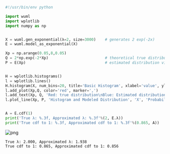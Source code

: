 ```python
#!/usr/bin/env python

import wuml
import wplotlib
import numpy as np


X = wuml.gen_exponential(λ=2, size=3000)	# generates 2 exp(-2x)
E = wuml.model_as_exponential(X)

Xp = np.arange(0.05,8,0.05)
Q = 2*np.exp(-2*Xp)							# theoretical true distribution
P = E(Xp)									# estimated distribution via MSE


H = wplotlib.histograms()
l = wplotlib.lines()
H.histogram(X, num_bins=20, title='Basic Histogram', xlabel='value', ylabel='count', facecolor='blue', α=0.5, path=None, normalize=True, showImg=False )
l.add_plot(Xp,Q, color='red', marker=',')
l.add_text(Xp, Q, 'Red: true distribution\nBlue: Estimated distribution', α=0.35, β=0.95)
l.plot_line(Xp, P, 'Histogram and Modeled Distribution', 'X', 'Probability')


A = E.cdf(1)
print('True λ: %.3f, Approximated λ: %.3f'%(2, E.λ))
print('True cdf to 1: %.3f, Approximated cdf to 1: %.3f'%(0.865, A))

```


    
![png](output_0_0.png)
    


    True λ: 2.000, Approximated λ: 1.938
    True cdf to 1: 0.865, Approximated cdf to 1: 0.856



```python

```
